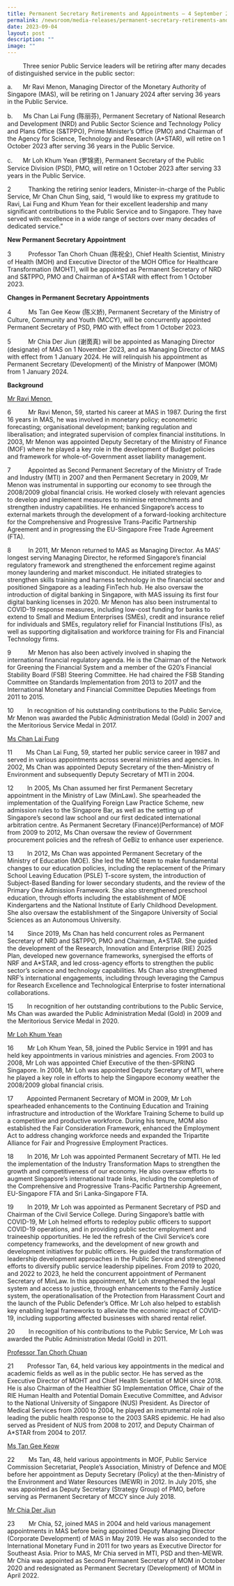 ```yaml
---
title: Permanent Secretary Retirements and Appointments – 4 September 2023
permalink: /newsroom/media-releases/permanent-secretary-retirements-and-appointments-4-september-2023/
date: 2023-09-04
layout: post
description: ""
image: ""
---
```

&nbsp;&nbsp;&nbsp;&nbsp;&nbsp;&nbsp;&nbsp;&nbsp;&nbsp;Three senior Public Service leaders will be retiring after many decades of distinguished service in the public sector:

a.&nbsp;&nbsp;&nbsp;&nbsp;&nbsp; Mr Ravi Menon, Managing Director of the Monetary Authority of Singapore (MAS), will be retiring on 1 January 2024 after serving 36 years in the Public Service.

b.&nbsp;&nbsp;&nbsp;&nbsp;&nbsp; Ms Chan Lai Fung (陈丽芬), Permanent Secretary of National Research and Development (NRD) and Public Sector Science and Technology Policy and Plans Office (S&amp;TPPO), Prime Minister’s Office (PMO) and Chairman of the Agency for Science, Technology and Research (A\*STAR), will retire on 1 October 2023 after serving 36 years in the Public Service.

c.&nbsp;&nbsp;&nbsp;&nbsp;&nbsp; Mr Loh Khum Yean (罗锦贤), Permanent Secretary of the Public Service Division (PSD), PMO, will retire on 1 October 2023 after serving 33 years in the Public Service.

2&nbsp;&nbsp;&nbsp;&nbsp;&nbsp;&nbsp;&nbsp;&nbsp;&nbsp; Thanking the retiring senior leaders, Minister-in-charge of the Public Service, Mr Chan Chun Sing, said, “I would like to express my gratitude to Ravi, Lai Fung and Khum Yean for their excellent leadership and many significant contributions to the Public Service and to Singapore. They have served with excellence in a wide range of sectors over many decades of dedicated service.”

**New Permanent Secretary Appointment**

3&nbsp;&nbsp;&nbsp;&nbsp;&nbsp;&nbsp;&nbsp;&nbsp;&nbsp; Professor Tan Chorh Chuan (陈祝全), Chief Health Scientist, Ministry of Health (MOH) and Executive Director of the MOH Office for Healthcare Transformation (MOHT), will be appointed as Permanent Secretary of NRD and S&amp;TPPO, PMO and Chairman of A\*STAR with effect from 1 October 2023.

**Changes in Permanent Secretary Appointments**

4&nbsp;&nbsp;&nbsp;&nbsp;&nbsp;&nbsp;&nbsp;&nbsp;&nbsp; Ms Tan Gee Keow (陈义娇), Permanent Secretary of the Ministry of Culture, Community and Youth (MCCY), will be concurrently appointed Permanent Secretary of PSD, PMO with effect from 1 October 2023.

5&nbsp;&nbsp;&nbsp;&nbsp;&nbsp;&nbsp;&nbsp;&nbsp;&nbsp; Mr Chia Der Jiun (谢啇真) will be appointed as Managing Director (designate) of MAS on 1 November 2023, and as Managing Director of MAS with effect from 1 January 2024. He will relinquish his appointment as Permanent Secretary (Development) of the Ministry of Manpower (MOM) from 1 January 2024.

**Background**

<u>Mr Ravi Menon </u>&nbsp;

6&nbsp;&nbsp;&nbsp;&nbsp;&nbsp;&nbsp;&nbsp;&nbsp;&nbsp; Mr Ravi Menon, 59, started his career at MAS in 1987. During the first 16 years in MAS, he was involved in monetary policy; econometric forecasting; organisational development; banking regulation and liberalisation; and integrated supervision of complex financial institutions. In 2003, Mr Menon was appointed Deputy Secretary of the Ministry of Finance (MOF) where he played a key role in the development of Budget policies and framework for whole-of-Government asset liability management.

7&nbsp;&nbsp;&nbsp;&nbsp;&nbsp;&nbsp;&nbsp;&nbsp;&nbsp; Appointed as Second Permanent Secretary of the Ministry of Trade and Industry (MTI) in 2007 and then Permanent Secretary in 2009, Mr Menon was instrumental in supporting our economy to see through the 2008/2009 global financial crisis. He worked closely with relevant agencies to develop and implement measures to minimise retrenchments and strengthen industry capabilities. He enhanced Singapore’s access to external markets through the development of a forward-looking architecture for the Comprehensive and Progressive Trans-Pacific Partnership Agreement and in progressing the EU-Singapore Free Trade Agreement (FTA).

8&nbsp;&nbsp;&nbsp;&nbsp;&nbsp;&nbsp;&nbsp;&nbsp;&nbsp; In 2011, Mr Menon returned to MAS as Managing Director. As MAS’ longest serving Managing Director, he reformed Singapore’s financial regulatory framework and strengthened the enforcement regime against money laundering and market misconduct. He initiated strategies to strengthen skills training and harness technology in the financial sector and positioned Singapore as a leading FinTech hub. He also oversaw the introduction of digital banking in Singapore, with MAS issuing its first four digital banking licenses in 2020. Mr Menon has also been instrumental to COVID-19 response measures, including low-cost funding for banks to extend to Small and Medium Enterprises (SMEs), credit and insurance relief for individuals and SMEs, regulatory relief for Financial Institutions (FIs), as well as supporting digitalisation and workforce training for FIs and Financial Technology firms.

9&nbsp;&nbsp;&nbsp;&nbsp;&nbsp;&nbsp;&nbsp;&nbsp;&nbsp; Mr Menon has also been actively involved in shaping the international financial regulatory agenda. He is the Chairman of the Network for Greening the Financial System and a member of the G20’s Financial Stability Board (FSB) Steering Committee. He had chaired the FSB Standing Committee on Standards Implementation from 2013 to 2017 and the International Monetary and Financial Committee Deputies Meetings from 2011 to 2015.

10&nbsp;&nbsp;&nbsp;&nbsp;&nbsp;&nbsp;&nbsp; In recognition of his outstanding contributions to the Public Service, Mr Menon was awarded the Public Administration Medal (Gold) in 2007 and the Meritorious Service Medal in 2017. &nbsp;

<u>Ms Chan Lai Fung</u>

11&nbsp;&nbsp;&nbsp;&nbsp;&nbsp;&nbsp;&nbsp; Ms Chan Lai Fung, 59, started her public service career in 1987 and served in various appointments across several ministries and agencies. In 2002, Ms Chan was appointed Deputy Secretary of the then-Ministry of Environment and subsequently Deputy Secretary of MTI in 2004.

12&nbsp;&nbsp;&nbsp;&nbsp;&nbsp;&nbsp;&nbsp; In 2005, Ms Chan assumed her first Permanent Secretary appointment in the Ministry of Law (MinLaw). She spearheaded the implementation of the Qualifying Foreign Law Practice Scheme, new admission rules to the Singapore Bar, as well as the setting up of Singapore’s second law school and our first dedicated international arbitration centre. As Permanent Secretary (Finance)(Performance) of MOF from 2009 to 2012, Ms Chan oversaw the review of Government procurement policies and the refresh of GeBiz to enhance user experience.

13&nbsp;&nbsp;&nbsp;&nbsp;&nbsp;&nbsp;&nbsp; In 2012, Ms Chan was appointed Permanent Secretary of the Ministry of Education (MOE). She led the MOE team to make fundamental changes to our education policies, including the replacement of the Primary School Leaving Education (PSLE) T-score system, the introduction of Subject-Based Banding for lower secondary students, and the review of the Primary One Admission Framework. She also strengthened preschool education, through efforts including the establishment of MOE Kindergartens and the National Institute of Early Childhood Development. She also oversaw the establishment of the Singapore University of Social Sciences as an Autonomous University.

14&nbsp;&nbsp;&nbsp;&nbsp;&nbsp;&nbsp;&nbsp; Since 2019, Ms Chan has held concurrent roles as Permanent Secretary of NRD and S&amp;TPPO, PMO and Chairman, A\*STAR. She guided the development of the Research, Innovation and Enterprise (RIE) 2025 Plan, developed new governance frameworks, synergised the efforts of NRF and A\*STAR, and led cross-agency efforts to strengthen the public sector’s science and technology capabilities. Ms Chan also strengthened NRF’s international engagements, including through leveraging the Campus for Research Excellence and Technological Enterprise to foster international collaborations.

15&nbsp;&nbsp;&nbsp;&nbsp;&nbsp;&nbsp;&nbsp; In recognition of her outstanding contributions to the Public Service, Ms Chan was awarded the Public Administration Medal (Gold) in 2009 and the Meritorious Service Medal in 2020. &nbsp;

<u>Mr Loh Khum Yean</u>

16&nbsp;&nbsp;&nbsp;&nbsp;&nbsp;&nbsp;&nbsp; Mr Loh Khum Yean, 58, joined the Public Service in 1991 and has held key appointments in various ministries and agencies. From 2003 to 2008, Mr Loh was appointed Chief Executive of the then-SPRING Singapore. In 2008, Mr Loh was appointed Deputy Secretary of MTI, where he played a key role in efforts to help the Singapore economy weather the 2008/2009 global financial crisis.

17&nbsp;&nbsp;&nbsp;&nbsp;&nbsp;&nbsp;&nbsp; Appointed Permanent Secretary of MOM in 2009, Mr Loh spearheaded enhancements to the Continuing Education and Training infrastructure and introduction of the Workfare Training Scheme to build up a competitive and productive workforce. During his tenure, MOM also established the Fair Consideration Framework, enhanced the Employment Act to address changing workforce needs and expanded the Tripartite Alliance for Fair and Progressive Employment Practices.

18&nbsp;&nbsp;&nbsp;&nbsp;&nbsp;&nbsp;&nbsp; In 2016, Mr Loh was appointed Permanent Secretary of MTI. He led the implementation of the Industry Transformation Maps to strengthen the growth and competitiveness of our economy. He also oversaw efforts to augment Singapore’s international trade links, including the completion of the Comprehensive and Progressive Trans-Pacific Partnership Agreement, EU-Singapore FTA and Sri Lanka-Singapore FTA.

19&nbsp;&nbsp;&nbsp;&nbsp;&nbsp;&nbsp;&nbsp; In 2019, Mr Loh was appointed as Permanent Secretary of PSD and Chairman of the Civil Service College. During Singapore’s battle with COVID-19, Mr Loh helmed efforts to redeploy public officers to support COVID-19 operations, and in providing public sector employment and traineeship opportunities. He led the refresh of the Civil Service’s core competency frameworks, and the development of new growth and development initiatives for public officers. He guided the transformation of leadership development approaches in the Public Service and strengthened efforts to diversify public service leadership pipelines. From 2019 to 2020, and 2022 to 2023, he held the concurrent appointment of Permanent Secretary of MinLaw. In this appointment, Mr Loh strengthened the legal system and access to justice, through enhancements to the Family Justice system, the operationalisation of the Protection from Harassment Court and the launch of the Public Defender’s Office. Mr Loh also helped to establish key enabling legal frameworks to alleviate the economic impact of COVID-19, including supporting affected businesses with shared rental relief.

20&nbsp;&nbsp;&nbsp;&nbsp;&nbsp;&nbsp;&nbsp; In recognition of his contributions to the Public Service, Mr Loh was awarded the Public Administration Medal (Gold) in 2011.

<u>Professor Tan Chorh Chuan</u>

21&nbsp;&nbsp;&nbsp;&nbsp;&nbsp;&nbsp;&nbsp; Professor Tan, 64, held various key appointments in the medical and academic fields as well as in the public sector. He has served as the Executive Director of MOHT and Chief Health Scientist of MOH since 2018. He is also Chairman of the Healthier SG Implementation Office, Chair of the RIE Human Health and Potential Domain Executive Committee, and Advisor to the National University of Singapore (NUS) President. As Director of Medical Services from 2000 to 2004, he played an instrumental role in leading the public health response to the 2003 SARS epidemic. He had also served as President of NUS from 2008 to 2017, and Deputy Chairman of A\*STAR from 2004 to 2017.

<u>Ms Tan Gee Keow</u>

22&nbsp;&nbsp;&nbsp;&nbsp;&nbsp;&nbsp;&nbsp; Ms Tan, 48, held various appointments in MOF, Public Service Commission Secretariat, People’s Association, Ministry of Defence and MOE before her appointment as Deputy Secretary (Policy) at the then-Ministry of the Environment and Water Resources (MEWR) in 2012. In July 2015, she was appointed as Deputy Secretary (Strategy Group) of PMO, before serving as Permanent Secretary of MCCY since July 2018.

<u>Mr Chia Der Jiun</u>

23&nbsp;&nbsp;&nbsp;&nbsp;&nbsp;&nbsp;&nbsp; Mr Chia, 52, joined MAS in 2004 and held various management appointments in MAS before being appointed Deputy Managing Director (Corporate Development) of MAS in May 2019. He was also seconded to the International Monetary Fund in 2011 for two years as Executive Director for Southeast Asia. Prior to MAS, Mr Chia served in MTI, PSD and then-MEWR. Mr Chia was appointed as Second Permanent Secretary of MOM in October 2020 and redesignated as Permanent Secretary (Development) of MOM in April 2022.